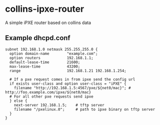 collins-ipxe-router
===================

A simple iPXE router based on collins data

## Example dhcpd.conf

```
subnet 192.168.1.0 netmask 255.255.255.0 {
  option domain-name        "example.com";
  option routers            192.168.1.1;
  default-lease-time        21600;
  max-lease-time            43200;
  range                     192.168.1.21 192.168.1.254;

  # If a pxe request comes in from ipxe send the config url
  if exists user-class and option user-class = "iPXE" {
    filename "http://192.168.1.5:4567/pxe/${net0/mac}"; # http://foo.example.com/ipxe/${net0/mac}
  # For all other pxe requests send ipxe
  } else {
    next-server 192.168.1.5;    # tftp server
    filename "/pxelinux.0";     # path to ipxe binary on tftp server
  }
}
```
